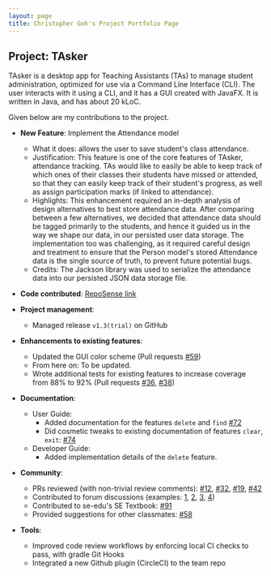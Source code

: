 ```yaml
---
layout: page
title: Christopher Goh's Project Portfolio Page
---
```


## Project: TAsker

TAsker is a desktop app for Teaching Assistants (TAs) to manage student administration, optimized for use via a Command Line Interface (CLI). The user interacts with it using a CLI, and it has a GUI created with JavaFX. It is written in Java, and has about 20 kLoC.

Given below are my contributions to the project.

- **New Feature**: Implement the Attendance model

  - What it does: allows the user to save student's class attendance.
  - Justification: This feature is one of the core features of TAsker, attendance tracking. TAs would like to easily be able to keep track of which ones of their classes their students have missed or attended, so that they can easily keep track of their student's progress, as well as assign participation marks (if linked to attendance).
  - Highlights: This enhancement required an in-depth analysis of design alternatives to best store attendance data. After comparing between a few alternatives, we decided that attendance data should be tagged primarily to the students, and hence it guided us in the way we shape our data, in our persisted user data storage. The implementation too was challenging, as it required careful design and treatment to ensure that the Person model's stored Attendance data is the single source of truth, to prevent future potential bugs.
  - Credits: The Jackson library was used to serialize the attendance data into our persisted JSON data storage file.

- **Code contributed**: [RepoSense link](https://nus-cs2103-ay2021s1.github.io/tp-dashboard/#breakdown=true&search=&sort=totalCommits&sortWithin=title&since=2020-08-14&timeframe=commit&mergegroup=&groupSelect=groupByRepos&checkedFileTypes=docs~functional-code~test-code~other&tabOpen=true&tabType=authorship&tabAuthor=chrisgzf&tabRepo=AY2021S1-CS2103T-F11-1%2Ftp%5Bmaster%5D&authorshipIsMergeGroup=false&authorshipFileTypes=docs~functional-code~test-code~other)

- **Project management**:

  - Managed release `v1.3(trial)` on GitHub

- **Enhancements to existing features**:

  - Updated the GUI color scheme (Pull requests [\#59](https://github.com/AY2021S1-CS2103T-F11-1/tp/pull/59))
  - From here on: To be updated.
  - Wrote additional tests for existing features to increase coverage from 88% to 92% (Pull requests [\#36](), [\#38]())

- **Documentation**:

  - User Guide:
    - Added documentation for the features `delete` and `find` [\#72]()
    - Did cosmetic tweaks to existing documentation of features `clear`, `exit`: [\#74]()
  - Developer Guide:
    - Added implementation details of the `delete` feature.

- **Community**:

  - PRs reviewed (with non-trivial review comments): [\#12](), [\#32](), [\#19](), [\#42]()
  - Contributed to forum discussions (examples: [1](), [2](), [3](), [4]())
  - Contributed to se-edu's SE Textbook: [\#91](https://github.com/se-edu/se-book/pull/91)
  - Provided suggestions for other classmates: [\#58](https://github.com/nus-cs2103-AY2021S1/forum/issues/58)
  

- **Tools**:

  - Improved code review workflows by enforcing local CI checks to pass, with gradle Git Hooks
  - Integrated a new Github plugin (CircleCI) to the team repo
